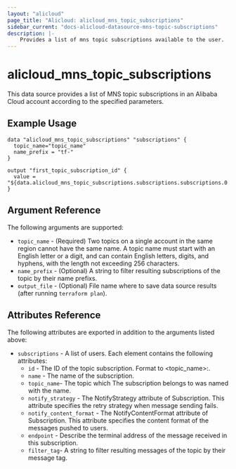 ```yaml
---
layout: "alicloud"
page_title: "Alicloud: alicloud_mns_topic_subscriptions"
sidebar_current: "docs-alicloud-datasource-mns-topic-subscriptions"
description: |-
    Provides a list of mns topic subscriptions available to the user.
---
```


# alicloud\_mns\_topic_subscriptions

This data source provides a list of MNS topic subscriptions in an Alibaba Cloud account according to the specified parameters.

## Example Usage

```
data "alicloud_mns_topic_subscriptions" "subscriptions" {
  topic_name="topic_name"
  name_prefix = "tf-"
}

output "first_topic_subscription_id" {
  value = "${data.alicloud_mns_topic_subscriptions.subscriptions.subscriptions.0.id}"
}
```

## Argument Reference

The following arguments are supported:

* `topic_name` - (Required) Two topics on a single account in the same region cannot have the same name. A topic name must start with an English letter or a digit, and can contain English letters, digits, and hyphens, with the length not exceeding 256 characters.
* `name_prefix` - (Optional) A string to filter resulting subscriptions of the topic by their name prefixs.
* `output_file` - (Optional) File name where to save data source results (after running `terraform plan`).

## Attributes Reference

The following attributes are exported in addition to the arguments listed above:

* `subscriptions` - A list of users. Each element contains the following attributes:
   * `id` - The ID of the topic subscription. Format to <topic_name>:<name>.
   * `name` - The name of the subscription.
   * `topic_name`- The topic which The subscription belongs to was named with the name.
   * `notify_strategy` - The NotifyStrategy attribute of Subscription. This attribute specifies the retry strategy when message sending fails.
   * `notify_content_format` - The NotifyContentFormat attribute of Subscription. This attribute specifies the content format of the messages pushed to users.
   * `endpoint` - Describe the terminal address of the message received in this subscription.
   * `filter_tag`- A string to filter resulting messages of the topic by their message tag.
